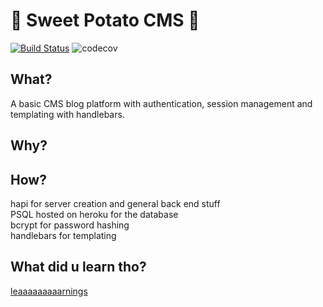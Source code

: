 # :sweet_potato: Sweet Potato CMS :sweet_potato:
[![Build Status](https://travis-ci.org/yvonne-liu/week7-sweetpotato-cms.svg?branch=master)](https://travis-ci.org/yvonne-liu/week7-sweetpotato-cms)
![codecov](https://codecov.io/gh/yvonne-liu/week7-sweetpotato-cms/branch/master/graph/badge.svg)

## What?
A basic CMS blog platform with authentication, session management and templating with handlebars.

## Why?
<user stories go here>

## How?
hapi for server creation and general back end stuff<br>
PSQL hosted on heroku for the database<br>
bcrypt for password hashing<br>
handlebars for templating<br>

## What did u learn tho?
[leaaaaaaaaarnings](./learnings.md)
